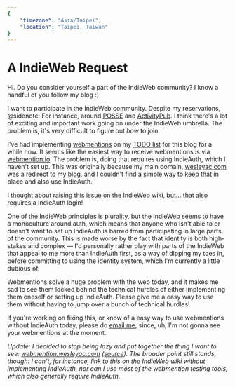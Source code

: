 ```yaml
---
{
	"timezone": "Asia/Taipei",
	"location": "Taipei, Taiwan"
}
---
```

# A IndieWeb Request

Hi. Do you consider yourself a part of the IndieWeb community? I know a handful of you follow my blog :)

I want to participate in the IndieWeb community. Despite my reservations,
@sidenote: For instance, around [POSSE](/indieweb-thoughts-posse/) and [ActivityPub](/identity-and-decentralization/).
I think there's a lot of exciting and important work going on under the IndieWeb umbrella. The problem is, it's very difficult to figure out *how* to join.

I've had implementing [webmentions](https://www.w3.org/TR/webmention/) on my [TODO list](https://github.com/WesleyAC/notebook/blob/df6a3c0b101d2d24f6c35f38fcacf09f3b45c892/README.md#future-work) for this blog for a while now. It seems like the easiest way to receive webmentions is via [webmention.io](https://webmention.io/). The problem is, doing that requires using IndieAuth, which I haven't set up. This was originally because my main domain, [wesleyac.com](https://wesleyac.com/) was a redirect to [my blog](https://blog.wesleyac.com/), and I couldn't find a simple way to keep that in place and also use IndieAuth.

I thought about raising this issue on the IndieWeb wiki, but… that also requires a IndieAuth login!

One of the IndieWeb principles is [plurality](https://indieweb.org/principles#Plurality), but the IndieWeb seems to have a monoculture around auth, which means that anyone who isn't able to or doesn't want to set up IndieAuth is barred from participating in large parts of the community. This is made worse by the fact that identity is both high-stakes and complex — I'd personally rather play with parts of the IndieWeb that appeal to me more than IndieAuth first, as a way of dipping my toes in, before committing to using the identity system, which I'm currently a little dubious of.

Webmentions solve a huge problem with the web today, and it makes me sad to see them locked behind the technical hurdles of either implementing them oneself or setting up IndieAuth. Please give me a easy way to use them without having to jump over a bunch of technical hurdles!

If you're working on fixing this, or know of a easy way to use webmentions without IndieAuth today, please do [email me](mailto:me@wesleyac.com), since, uh, I'm not gonna see your webmentions at the moment.

*Update: I decided to stop being lazy and put together the thing I want to see: [webmention.wesleyac.com](https://webmention.wesleyac.com) ([source](https://github.com/wesleyac/webmention-receiver)). The broader point still stands, though: I can't, for instance, link to this on the IndieWeb wiki without implementing IndieAuth, nor can I use most of the webmention testing tools, which also generally require IndieAuth.*
